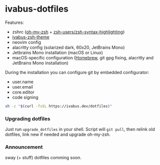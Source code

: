 # ivabus-dotfiles

Features:

- zshrc ([oh-my-zsh](https://ohmyz.sh) + [zsh-users/zsh-syntax-highlighting](https://github.com/zsh-users/zsh-syntax-highlighting))
- [ivabus-zsh-theme](https://github.com/ivabus/ivabus-zsh-theme)
- neovim config
- alacritty config (solarized dark, 60x20, JetBrains Mono)
- Jetbrains Mono installation (macOS or Linux)
- macOS-specific configuration ([Homebrew](https://brew.sh), git gpg fixing, alacritty and JetBrains Mono installation)

During the installation you can configure git by embedded configurator:

 - user.name
 - user.email
 - core.editor
 - code signing

```sh
sh -c "$(curl -fsSL https://ivabus.dev/dotfiles)"
```

### Upgrading dotfiles

Just run `upgrade_dotfiles` in your shell. Script will `git pull`, then relink old dotfiles, link new if needed and upgrade oh-my-zsh.

### Announcement

sway (+ stuff) dotfiles comming soon.
